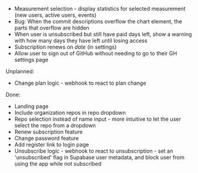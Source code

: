 * Measurement selection - display statistics for selected measurement (new users, active users, events)
* Bug: When the commit descriptions overflow the chart <canvas/> element, the parts that overflow are hidden
* When user is unsubscribed but still have paid days left, show a warning with
how many days they have left until losing access
* Subscription renews on _date_ (in settings)
* Allow user to sign out of GitHub without needing to go to their GH settings page

Unplanned:

* Change plan logic - webhook to react to plan change

Done:

* Landing page
* Include organization repos in repo dropdown
* Repo selection instead of name input - more intuitive to let the user select the repo from a dropdown
* Renew subscription feature
* Change password feature
* Add register link to login page
* Unsubscribe logic - webhook to react to unsubscription - set an 'unsubscribed' flag in Supabase user metadata,
 and block user from using the app while not subscribed